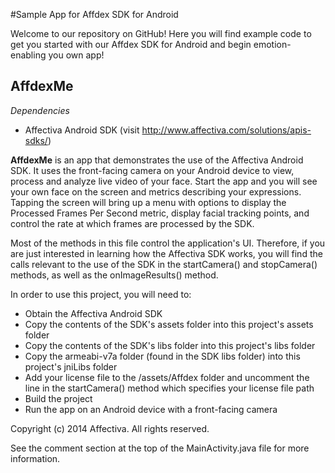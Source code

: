 #Sample App for Affdex SDK for Android

Welcome to our repository on GitHub! Here you will find example code to get you started with our Affdex SDK for Android and begin emotion-enabling you own app!

AffdexMe
--------

*Dependencies*

- Affectiva Android SDK (visit http://www.affectiva.com/solutions/apis-sdks/)

**AffdexMe** is an app that demonstrates the use of the Affectiva Android SDK.  It uses the front-facing camera on your Android device to view, process and analyze live video of your face. Start the app and you will see your own face on the screen and metrics describing your expressions. Tapping the screen will bring up a menu with options to display the Processed Frames Per Second metric, display facial tracking points, and control the rate at which frames are processed by the SDK.

Most of the methods in this file control the application's UI. Therefore, if you are just interested in learning how the Affectiva SDK works, you will find the calls relevant to the use of the SDK in the startCamera() and stopCamera() methods, as well as the onImageResults() method.

In order to use this project, you will need to:
- Obtain the Affectiva Android SDK 
- Copy the contents of the SDK's assets folder into this project's assets folder
- Copy the contents of the SDK's libs folder into this project's libs folder
- Copy the armeabi-v7a folder (found in the SDK libs folder) into this project's jniLibs folder
- Add your license file to the /assets/Affdex folder and uncomment the line in the startCamera() method which specifies your license file path
- Build the project
- Run the app on an Android device with a front-facing camera

Copyright (c) 2014 Affectiva. All rights reserved.


See the comment section at the top of the MainActivity.java file for more information.